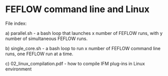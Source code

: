 # FEFLOW command line and Linux

File index:

a) parallel.sh - a bash loop that launches x number of FEFLOW runs, with y number of simultaneous FEFLOW runs.

b) single_core.sh - a bash loop to run x number of FEFLOW command line runs, one FEFLOW run at a time. 

c) 02_linux_compilation.pdf - how to compile IFM plug-ins in Linux environment
